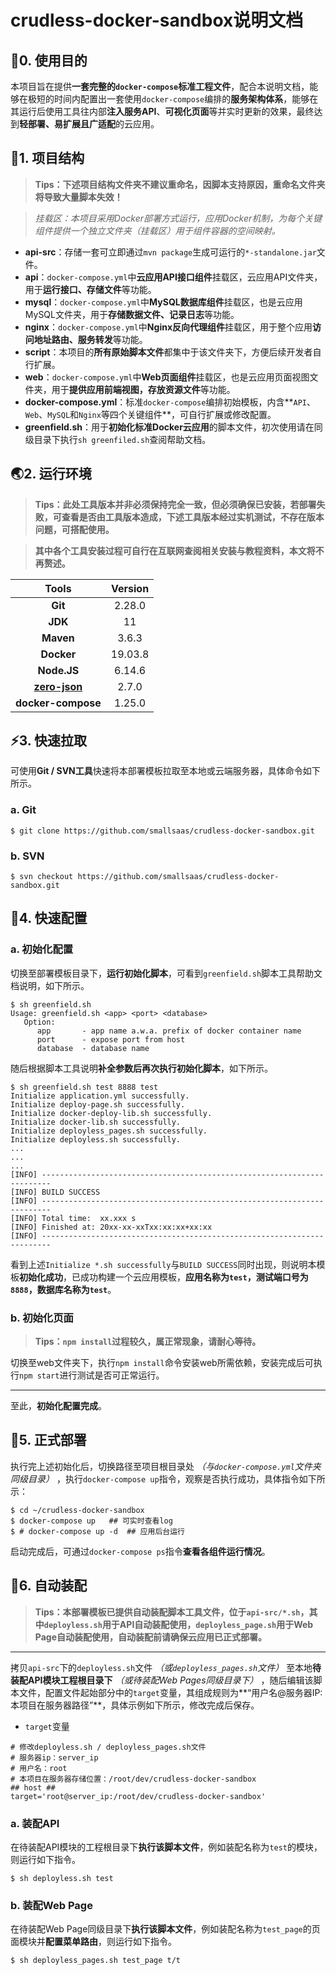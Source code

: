 # crudless-docker-sandbox说明文档

## :dart:0. 使用目的

本项目旨在提供**一套完整的`docker-compose`标准工程文件**，配合本说明文档，能够在极短的时间内配置出一套使用`docker-compose`编排的**服务架构体系**，能够在其运行后使用工具往内部**注入服务API**、**可视化页面**等并实时更新的效果，最终达到**轻部署、易扩展且广适配**的云应用。

## :tokyo_tower:1. 项目结构

>**Tips：下述项目结构文件夹不建议重命名，因脚本支持原因，重命名文件夹将导致大量脚本失效！**

>**挂载区：本项目采用Docker部署方式运行，应用Docker机制，为每个关键组件提供一个独立文件夹*（挂载区）*用于组件容器的空间映射。**

- **api-src**：存储一套可立即通过`mvn package`生成可运行的`*-standalone.jar`文件。
- **api**：`docker-compose.yml`中**云应用API接口组件**挂载区，云应用API文件夹，用于**运行接口、存储文件**等功能。
- **mysql**：`docker-compose.yml`中**MySQL数据库组件**挂载区，也是云应用MySQL文件夹，用于**存储数据文件、记录日志**等功能。
- **nginx**：`docker-compose.yml`中**Nginx反向代理组件**挂载区，用于整个应用**访问地址路由、服务转发**等功能。
- **script**：本项目的**所有原始脚本文件**都集中于该文件夹下，方便后续开发者自行扩展。
- **web**：`docker-compose.yml`中**Web页面组件**挂载区，也是云应用页面视图文件夹，用于**提供应用前端视图，存放资源文件**等功能。
- **docker-compose.yml**：标准`docker-compose`编排初始模板，内含**`API`、`Web`、`MySQL`和`Nginx`等四个关键组件**，可自行扩展或修改配置。
- **greenfield.sh**：用于**初始化标准Docker云应用**的脚本文件，初次使用请在同级目录下执行`sh greenfiled.sh`查阅帮助文档。

## :earth_asia:2. 运行环境

>**Tips：此处工具版本并非必须保持完全一致，但必须确保已安装，若部署失败，可查看是否由工具版本造成，下述工具版本经过实机测试，不存在版本问题，可搭配使用。**

>**其中各个工具安装过程可自行在互联网查阅相关安装与教程资料，本文将不再赘述。**

|                          Tools                           | Version |
| :------------------------------------------------------: | :-----: |
|                         **Git**                          | 2.28.0  |
|                         **JDK**                          |   11    |
|                        **Maven**                         |  3.6.3  |
|                        **Docker**                        | 19.03.8 |
|                       **Node.JS**                        | 6.14.6  |
| **[zero-json](https://github.com/kequandian/zero-json)** |  2.7.0  |
|                    **docker-compose**                    | 1.25.0  |

## ⚡3. 快速拉取

可使用**Git / SVN工具**快速将本部署模板拉取至本地或云端服务器，具体命令如下所示。

### a. Git

```shell
$ git clone https://github.com/smallsaas/crudless-docker-sandbox.git
```

### b. SVN

```shell
$ svn checkout https://github.com/smallsaas/crudless-docker-sandbox.git
```

## :memo:4. 快速配置

### a. 初始化配置

切换至部署模板目录下，**运行初始化脚本**，可看到`greenfield.sh`脚本工具帮助文档说明，如下所示。

```shell
$ sh greenfield.sh
Usage: greenfield.sh <app> <port> <database>
   Option:
      app       - app name a.w.a. prefix of docker container name
      port      - expose port from host
      database  - database name
```

随后根据脚本工具说明**补全参数后再次执行初始化脚本**，如下所示。

```shell
$ sh greenfield.sh test 8888 test
Initialize application.yml successfully.
Initialize deploy-page.sh successfully.
Initialize docker-deploy-lib.sh successfully.
Initialize docker-lib.sh successfully.
Initialize deployless_pages.sh successfully.
Initialize deployless.sh successfully.
...
...
...
[INFO] ------------------------------------------------------------------------
[INFO] BUILD SUCCESS
[INFO] ------------------------------------------------------------------------
[INFO] Total time:  xx.xxx s
[INFO] Finished at: 20xx-xx-xxTxx:xx:xx+xx:xx
[INFO] ------------------------------------------------------------------------
```

看到上述`Initialize *.sh successfully`与`BUILD SUCCESS`同时出现，则说明本模板**初始化成功**，已成功构建一个云应用模板，**应用名称为`test`，测试端口号为`8888`，数据库名称为`test`**。

### b. 初始化页面

>**Tips：`npm install`过程较久，属正常现象，请耐心等待。**

切换至web文件夹下，执行`npm install`命令安装web所需依赖，安装完成后可执行`npm start`进行测试是否可正常运行。

---

至此，**初始化配置完成**。

## :dash:5. 正式部署

执行完上述初始化后，切换路径至项目根目录处 *（与`docker-compose.yml`文件夹同级目录）* ，执行`docker-compose up`指令，观察是否执行成功，具体指令如下所示：

```shell
$ cd ~/crudless-docker-sandbox
$ docker-compose up   ## 可实时查看log
$ # docker-compose up -d  ## 应用后台运行
```

启动完成后，可通过`docker-compose ps`指令**查看各组件运行情况**。

## :pushpin:6. 自动装配

>**Tips：本部署模板已提供自动装配脚本工具文件，位于`api-src/*.sh`，其中`deployless.sh`用于API自动装配使用，`deployless_page.sh`用于Web Page自动装配使用，自动装配前请确保云应用已正式部署。**
---

拷贝`api-src`下的`deployless.sh`文件 *（或`deployless_pages.sh`文件）* 至本地**待装配API模块工程根目录下** *（或待装配Web Pages同级目录下）* ，随后编辑该脚本文件，配置文件起始部分中的`target`变量，其组成规则为**“用户名@服务器IP:本项目在服务器路径”**，具体示例如下所示，修改完成后保存。

- `target`变量

```shell
# 修改deployless.sh / deployless_pages.sh文件
# 服务器ip：server_ip
# 用户名：root
# 本项目在服务器存储位置：/root/dev/crudless-docker-sandbox
## host ##
target='root@server_ip:/root/dev/crudless-docker-sandbox'
```

### a. 装配API

在待装配API模块的工程根目录下**执行该脚本文件**，例如装配名称为`test`的模块，则运行如下指令。

```shell
$ sh deployless.sh test
```

### b. 装配Web Page

在待装配Web Page同级目录下**执行该脚本文件**，例如装配名称为`test_page`的页面模块并**配置菜单路由**，则运行如下指令。

```shell
$ sh deployless_pages.sh test_page t/t
```

